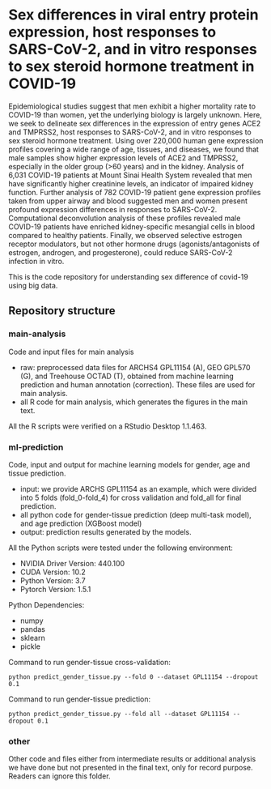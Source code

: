 # Sex differences in viral entry protein expression, host responses to SARS-CoV-2, and in vitro responses to sex steroid hormone treatment in COVID-19
Epidemiological studies suggest that men exhibit a higher mortality rate to COVID-19 than women, yet the underlying biology is largely unknown. Here, we seek to delineate sex differences in the expression of entry genes ACE2 and TMPRSS2, host responses to SARS-CoV-2, and in vitro responses to sex steroid hormone treatment. Using over 220,000 human gene expression profiles covering a wide range of age, tissues, and diseases, we found that male samples show higher expression levels of ACE2 and TMPRSS2, especially in the older group (>60 years) and in the kidney. Analysis of 6,031 COVID-19 patients at Mount Sinai Health System revealed that men have significantly higher creatinine levels, an indicator of impaired kidney function. Further analysis of 782 COVID-19 patient gene expression profiles taken from upper airway and blood suggested men and women present profound expression differences in responses to SARS-CoV-2. Computational deconvolution analysis of these profiles revealed male COVID-19 patients have enriched kidney-specific mesangial cells in blood compared to healthy patients. Finally, we observed selective estrogen receptor modulators, but not other hormone drugs (agonists/antagonists of estrogen, androgen, and progesterone), could reduce SARS-CoV-2 infection in vitro.

This is the code repository for understanding sex difference of covid-19 using big data. 

## Repository structure
### main-analysis
Code and input files for main analysis
- raw: preprocessed data files for ARCHS4 GPL11154 (A), GEO GPL570 (G), and Treehouse OCTAD (T), obtained from machine learning prediction and human annotation (correction). These files are used for main analysis.
- all R code for main analysis, which generates the figures in the main text.

All the R scripts were verified on a RStudio Desktop 1.1.463.

### ml-prediction 
Code, input and output for machine learning models for gender, age and tissue prediction.
- input: we provide ARCHS GPL11154 as an example, which were divided into 5 folds (fold_0-fold_4) for cross validation and fold_all for final prediction.
- all python code for gender-tissue prediction (deep multi-task model), and age prediction (XGBoost model)
- output: prediction results generated by the models.

All the Python scripts were tested under the following environment:
- NVIDIA Driver Version: 440.100
- CUDA Version: 10.2
- Python Version: 3.7
- Pytorch Version: 1.5.1

Python Dependencies:
- numpy
- pandas
- sklearn
- pickle

Command to run gender-tissue cross-validation:

`python predict_gender_tissue.py --fold 0 --dataset GPL11154 --dropout 0.1`

Command to run gender-tissue prediction:

`python predict_gender_tissue.py --fold all --dataset GPL11154 --dropout 0.1`


### other
Other code and files either from intermediate results or additional analysis we have done but not presented in the final text, only for record purpose. Readers can ignore this folder.
